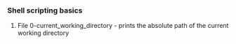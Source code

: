 ### Shell scripting basics
1. File 0-current_working_directory - prints the absolute path of the current working directory